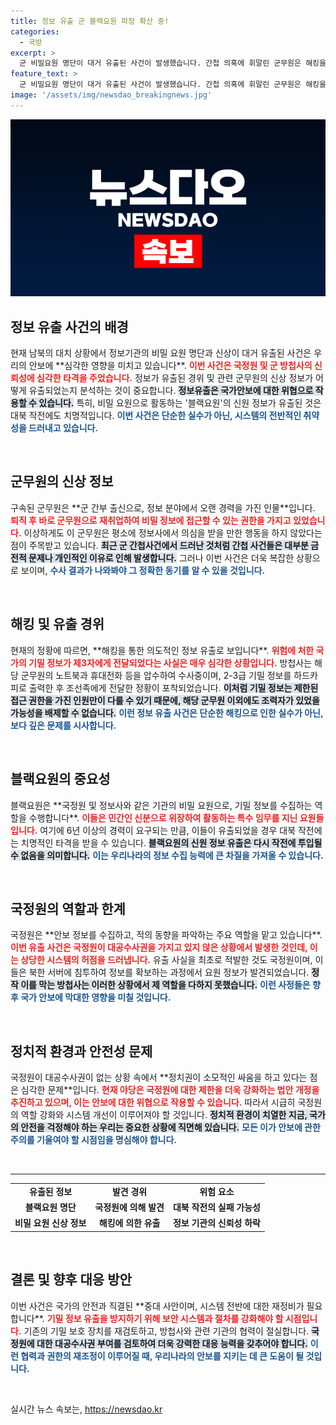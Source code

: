 ```yaml
---
title: 정보 유출 군 블랙요원 파장 확산 중!
categories:
  - 국방
excerpt: >
  군 비밀요원 명단이 대거 유출된 사건이 발생했습니다. 간첩 의혹에 휘말린 군무원은 해킹을 주장하며, 그 배후엔 다른 조력자가 있을 수도 있다는 우려가 제기됩니다. 정보기관의 대북 첩보 활동에 심각한 타격이 예상되는 상황입니다.
feature_text: >
  군 비밀요원 명단이 대거 유출된 사건이 발생했습니다. 간첩 의혹에 휘말린 군무원은 해킹을 주장하며, 그 배후엔 다른 조력자가 있을 수도 있다는 우려가 제기됩니다. 정보기관의 대북 첩보 활동에 심각한 타격이 예상되는 상황입니다.
image: '/assets/img/newsdao_breakingnews.jpg'
---
```


<p><img src="/assets/img/newsdao_breakingnews.jpg" alt="firstkoreanews 속보" /></p>

<h2 data-ke-size="size26">정보 유출 사건의 배경</h2>

<p data-ke-size="size16">현재 남북의 대치 상황에서 정보기관의 비밀 요원 명단과 신상이 대거 유출된 사건은 우리의 안보에 **심각한 영향을 미치고 있습니다**. <b><span style="color: #ee2323;">이번 사건은 국정원 및 군 방첩사의 신뢰성에 심각한 타격을 주었습니다.</span></b> 정보가 유출된 경위 및 관련 군무원의 신상 정보가 어떻게 유출되었는지 분석하는 것이 중요합니다. <b><span style="background-color: #21538527;">정보유출은 국가안보에 대한 위협으로 작용할 수 있습니다.</span></b> 특히, 비밀 요원으로 활동하는 '블랙요원'의 신원 정보가 유출된 것은 대북 작전에도 치명적입니다. <b><span style="color: #1a5490;">이번 사건은 단순한 실수가 아닌, 시스템의 전반적인 취약성을 드러내고 있습니다.</span></b></p>

<p data-ke-size="size16">&nbsp;</p>

<h2 data-ke-size="size26">군무원의 신상 정보</h2>

<p data-ke-size="size16">구속된 군무원은 **군 간부 출신으로, 정보 분야에서 오랜 경력을 가진 인물**입니다. <b><span style="color: #ee2323;">퇴직 후 바로 군무원으로 재취업하여 비밀 정보에 접근할 수 있는 권한을 가지고 있었습니다.</span></b> 이상하게도 이 군무원은 평소에 정보사에서 의심을 받을 만한 행동을 하지 않았다는 점이 주목받고 있습니다. <b><span style="background-color: #21538527;">최근 군 간첩사건에서 드러난 것처럼 간첩 사건들은 대부분 금전적 문제나 개인적인 이유로 인해 발생합니다.</span></b> 그러나 이번 사건은 더욱 복잡한 상황으로 보이며, <b><span style="color: #1a5490;">수사 결과가 나와봐야 그 정확한 동기를 알 수 있을 것입니다.</span></b></p>

<p data-ke-size="size16">&nbsp;</p>

<h2 data-ke-size="size26">해킹 및 유출 경위</h2>

<p data-ke-size="size16">현재의 정황에 따르면, **해킹을 통한 의도적인 정보 유출로 보입니다**. <b><span style="color: #ee2323;">위험에 처한 국가의 기밀 정보가 제3자에게 전달되었다는 사실은 매우 심각한 상황입니다.</span></b> 방첩사는 해당 군무원의 노트북과 휴대전화 등을 압수하여 수사중이며, 2-3급 기밀 정보를 하드카피로 출력한 후 조선족에게 전달한 정황이 포착되었습니다. <b><span style="background-color: #21538527;">이처럼 기밀 정보는 제한된 접근 권한을 가진 인원만이 다룰 수 있기 때문에, 해당 군무원 이외에도 조력자가 있었을 가능성을 배제할 수 없습니다.</span></b> <b><span style="color: #1a5490;">이런 정보 유출 사건은 단순한 해킹으로 인한 실수가 아닌, 보다 깊은 문제를 시사합니다.</span></b></p>

<p data-ke-size="size16">&nbsp;</p>

<h2 data-ke-size="size26">블랙요원의 중요성</h2>

<p data-ke-size="size16">블랙요원은 **국정원 및 정보사와 같은 기관의 비밀 요원으로, 기밀 정보를 수집하는 역할을 수행합니다**. <b><span style="color: #ee2323;">이들은 민간인 신분으로 위장하여 활동하는 특수 임무를 지닌 요원들입니다.</span></b> 여기에 6년 이상의 경력이 요구되는 만큼, 이들이 유출되었을 경우 대북 작전에는 치명적인 타격을 받을 수 있습니다. <b><span style="background-color: #21538527;">블랙요원의 신원 정보 유출은 다시 작전에 투입될 수 없음을 의미합니다.</span></b> <b><span style="color: #1a5490;">이는 우리나라의 정보 수집 능력에 큰 차질을 가져올 수 있습니다.</span></b></p>

<p data-ke-size="size16">&nbsp;</p>

<h2 data-ke-size="size26">국정원의 역할과 한계</h2>

<p data-ke-size="size16">국정원은 **안보 정보를 수집하고, 적의 동향을 파악하는 주요 역할을 맡고 있습니다**. <b><span style="color: #ee2323;">이번 유출 사건은 국정원이 대공수사권을 가지고 있지 않은 상황에서 발생한 것인데, 이는 상당한 시스템의 허점을 드러냅니다.</span></b> 유출 사실을 최초로 적발한 것도 국정원이며, 이들은 북한 서버에 침투하여 정보를 확보하는 과정에서 요원 정보가 발견되었습니다. <b><span style="background-color: #21538527;">정작 이를 막는 방첩사는 이러한 상황에서 제 역할을 다하지 못했습니다.</span></b> <b><span style="color: #1a5490;">이런 사정들은 향후 국가 안보에 막대한 영향을 미칠 것입니다.</span></b></p>

<p data-ke-size="size16">&nbsp;</p>

<h2 data-ke-size="size26">정치적 환경과 안전성 문제</h2>

<p data-ke-size="size16">국정원이 대공수사권이 없는 상황 속에서 **정치권이 소모적인 싸움을 하고 있다는 점은 심각한 문제**입니다. <b><span style="color: #ee2323;">현재 야당은 국정원에 대한 제한을 더욱 강화하는 법안 개정을 추진하고 있으며, 이는 안보에 대한 위협으로 작용할 수 있습니다.</span></b> 따라서 시급히 국정원의 역할 강화와 시스템 개선이 이루어져야 할 것입니다. <b><span style="background-color: #21538527;">정치적 환경이 치열한 지금, 국가의 안전을 걱정해야 하는 우리는 중요한 상황에 직면해 있습니다.</span></b> <b><span style="color: #1a5490;">모든 이가 안보에 관한 주의를 기울여야 할 시점임을 명심해야 합니다.</span></b></p>

<p data-ke-size="size16">&nbsp;</p>

<hr />

<table style="width: 100%; border-collapse: collapse;">
  <tr>
    <td style="text-align: center; height: 17px;"><b>유출된 정보</b></td>
    <td style="text-align: center; height: 17px;"><b>발견 경위</b></td>
    <td style="text-align: center; height: 17px;"><b>위험 요소</b></td>
  </tr>
  <tr>
    <td style="text-align: center; height: 17px;"><b>블랙요원 명단</b></td>
    <td style="text-align: center; height: 17px;"><b>국정원에 의해 발견</b></td>
    <td style="text-align: center; height: 17px;"><b>대북 작전의 실패 가능성</b></td>
  </tr>
  <tr>
    <td style="text-align: center; height: 17px;"><b>비밀 요원 신상 정보</b></td>
    <td style="text-align: center; height: 17px;"><b>해킹에 의한 유출</b></td>
    <td style="text-align: center; height: 17px;"><b>정보 기관의 신뢰성 하락</b></td>
  </tr>
</table>

<p data-ke-size="size16">&nbsp;</p>

<h2 data-ke-size="size26">결론 및 향후 대응 방안</h2>

<p data-ke-size="size16">이번 사건은 국가의 안전과 직결된 **중대 사안이며, 시스템 전반에 대한 재정비가 필요합니다**. <b><span style="color: #ee2323;">기밀 정보 유출을 방지하기 위해 보안 시스템과 절차를 강화해야 할 시점입니다.</span></b> 기존의 기밀 보호 장치를 재검토하고, 방첩사와 관련 기관의 협력이 절실합니다. <b><span style="background-color: #21538527;">국정원에 대한 대공수사권 부여를 검토하여 더욱 강력한 대응 능력을 갖추어야 합니다.</span></b> <b><span style="color: #1a5490;">이런 협력과 권한의 재조정이 이루어질 때, 우리나라의 안보를 지키는 데 큰 도움이 될 것입니다.</span></b></p>

<p data-ke-size="size16">&nbsp;</p>
실시간 뉴스 속보는, <a href="https://newsdao.kr" rel="dofollow">https://newsdao.kr</a>


